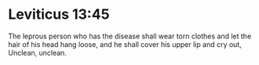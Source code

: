 # Leviticus 13:45

The leprous person who has the disease shall wear torn clothes and let the hair of his head hang loose, and he shall cover his upper lip and cry out, Unclean, unclean.
